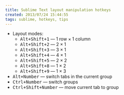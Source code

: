 ```yaml
---
title: Sublime Text layout manipulation hotkeys
created: 2013/07/24 15:44:55
tags: sublime, hotkeys, tips
---
```


- Layout modes:
    - <kbd>Alt+Shift+1</kbd> — 1 row × 1 column
    - <kbd>Alt+Shift+2</kbd> — 2 × 1
    - <kbd>Alt+Shift+3</kbd> — 3 × 1
    - <kbd>Alt+Shift+4</kbd> — 4 × 1
    - <kbd>Alt+Shift+5</kbd> — 2 × 2
    - <kbd>Alt+Shift+8</kbd> — 1 × 2
    - <kbd>Alt+Shift+9</kbd> — 1 × 3
- <kbd>Alt+Number</kbd> — switch tabs in the current group
- <kbd>Ctrl+Number</kbd> — switch groups
- <kbd>Ctrl+Shift+Number</kbd> — move current tab to group

